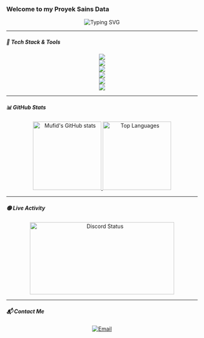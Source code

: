 ### Welcome to my Proyek Sains Data

<style>
  img[src*="skills.syvixor.com"] {
    background: transparent !important;
  }

  img[alt="Typing SVG"] {
    background: transparent !important;
  }
</style>

<!-- Typing animation -->
<p align="center" style="background-color: transparent;">
  <img src="https://readme-typing-svg.demolab.com?font=Fira+Code&pause=1000&color=6793F7&width=435&lines=Hi%2C+everyone!+I'm+Ahmad+Mufid+Risqi.;Welcome+to+my+Github+profile!+&background=transparent" alt="Typing SVG" />
</p>

---

##### 🚀 Tech Stack & Tools

<p align="center" style="bacground-color: transparent;">
  <img src="https://skills.syvixor.com/api/icons?i=typescript,javascript,dart,php,nodejs,bun&theme=dark&background=transparent" /><br/>
  <img src="https://skills.syvixor.com/api/icons?i=react,nextjs,vue,nuxtjs,flutter,threejs&theme=dark&background=transparent" /><br/>
  <img src="https://skills.syvixor.com/api/icons?i=tailwind,express,nestjs,laravel,prisma,redis&theme=dark&background=transparent" /><br/>
  <img src="https://skills.syvixor.com/api/icons?i=mysql,postgresql,mongodb,firebase,drizzle,neon&theme=dark&background=transparent" /><br/>
  <img src="https://skills.syvixor.com/api/icons?i=supabase,docker,postman,git,figma,vite&theme=dark&background=transparent" /><br/>
  <img src="https://skills.syvixor.com/api/icons?i=unity,csharp&theme=dark&background=00000000" />
</p>

---

##### 📊 GitHub Stats

<p align="center">
  <a href="https://github.com/Mufid-031">
    <img height="180px" src="https://github-readme-stats.vercel.app/api?username=Mufid-031&theme=dracula&show_icons=true&hide_border=true&count_private=true" alt="Mufid's GitHub stats" />
    <img height="180px" src="https://github-readme-stats.vercel.app/api/top-langs/?username=Mufid-031&theme=dracula&hide_border=true&layout=compact" alt="Top Languages" />
  </a>
</p>

---

##### 🟢 Live Activity

<p align="center">
  <img src="https://lanyard.cnrad.dev/api/754215172905762837" width="380" height="190" alt="Discord Status" />
</p>

---

##### 📬 Contact Me

<p align="center">
  <a href="mailto:risqimufid50@gmail.com">
    <img src="https://img.shields.io/badge/-Gmail-%23333?style=for-the-badge&logo=gmail&logoColor=white" alt="Email" />
  </a>
</p>
